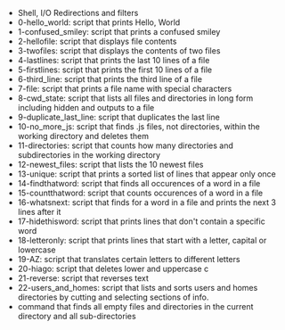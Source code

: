 * Shell, I/O Redirections and filters
* 0-hello_world: script that prints Hello, World
* 1-confused_smiley: script that prints a confused smiley
* 2-hellofile: script that displays file contents
* 3-twofiles: script that displays the contents of two files
* 4-lastlines: script that prints the last 10 lines of a file
* 5-firstlines: script that prints the first 10 lines of a file
* 6-third_line: script that prints the third line of a file
* 7-file: script that prints a file name with special characters
* 8-cwd_state: script that lists all files and directories in long form including hidden and outputs to a file
* 9-duplicate_last_line: script that duplicates the last line
* 10-no_more_js: script that finds .js files, not directories, within the working directory and deletes them
* 11-directories: script that counts how many directories and subdirectories in the working directory 
* 12-newest_files: script that lists the 10 newest files
* 13-unique: script that prints a sorted list of lines that appear only once
* 14-findthatword: script that finds all occurences of a word in a file
* 15-countthatword: script that counts occurences of a word in a file
* 16-whatsnext: script that finds for a word in a file and prints the next 3 lines after it
* 17-hidethisword: script that prints lines that don't contain a specific word
* 18-letteronly: script that prints lines that start with a letter, capital or lowercase
* 19-AZ: script that translates certain letters to different letters
* 20-hiago: script that deletes lower and uppercase c
* 21-reverse: script that reverses text
* 22-users_and_homes: script that lists and sorts users and homes directories by cutting and selecting sections of info.
* command that finds all empty files and directories in the current directory and all sub-directories
